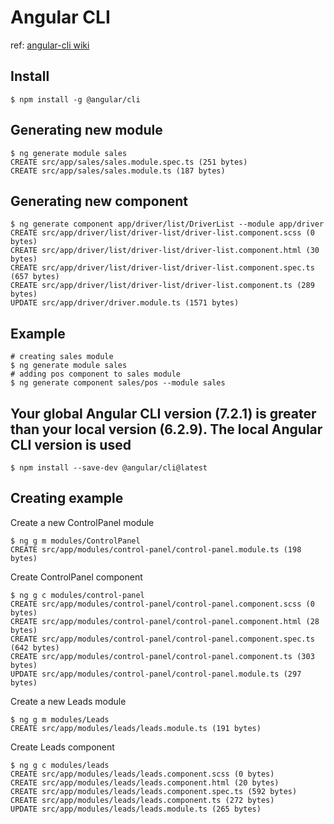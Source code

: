 # Angular CLI

ref: [angular-cli wiki](https://github.com/angular/angular-cli/wiki)

## Install

    $ npm install -g @angular/cli

## Generating new module

    $ ng generate module sales
    CREATE src/app/sales/sales.module.spec.ts (251 bytes)
    CREATE src/app/sales/sales.module.ts (187 bytes)

## Generating new component

    $ ng generate component app/driver/list/DriverList --module app/driver
    CREATE src/app/driver/list/driver-list/driver-list.component.scss (0 bytes)
    CREATE src/app/driver/list/driver-list/driver-list.component.html (30 bytes)
    CREATE src/app/driver/list/driver-list/driver-list.component.spec.ts (657 bytes)
    CREATE src/app/driver/list/driver-list/driver-list.component.ts (289 bytes)
    UPDATE src/app/driver/driver.module.ts (1571 bytes)

## Example

    # creating sales module
    $ ng generate module sales
    # adding pos component to sales module
    $ ng generate component sales/pos --module sales

## Your global Angular CLI version (7.2.1) is greater than your local version (6.2.9). The local Angular CLI version is used

    $ npm install --save-dev @angular/cli@latest

## Creating example

Create a new ControlPanel module

    $ ng g m modules/ControlPanel
    CREATE src/app/modules/control-panel/control-panel.module.ts (198 bytes)

Create ControlPanel component

    $ ng g c modules/control-panel
    CREATE src/app/modules/control-panel/control-panel.component.scss (0 bytes)
    CREATE src/app/modules/control-panel/control-panel.component.html (28 bytes)
    CREATE src/app/modules/control-panel/control-panel.component.spec.ts (642 bytes)
    CREATE src/app/modules/control-panel/control-panel.component.ts (303 bytes)
    UPDATE src/app/modules/control-panel/control-panel.module.ts (297 bytes)

Create a new Leads module

    $ ng g m modules/Leads
    CREATE src/app/modules/leads/leads.module.ts (191 bytes)

Create Leads component

    $ ng g c modules/leads
    CREATE src/app/modules/leads/leads.component.scss (0 bytes)
    CREATE src/app/modules/leads/leads.component.html (20 bytes)
    CREATE src/app/modules/leads/leads.component.spec.ts (592 bytes)
    CREATE src/app/modules/leads/leads.component.ts (272 bytes)
    UPDATE src/app/modules/leads/leads.module.ts (265 bytes)

